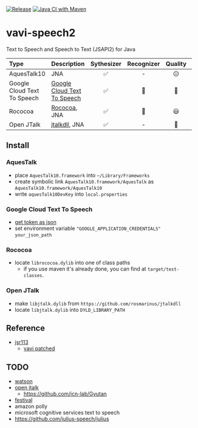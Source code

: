 [![Release](https://jitpack.io/v/umjammer/vavi-speech2.svg)](https://jitpack.io/#umjammer/vavi-speech2)  [![Java CI with Maven](https://github.com/umjammer/vavi-speech2/workflows/Java%20CI%20with%20Maven/badge.svg)](https://github.com/umjammer/vavi-speech2/actions)


# vavi-speech2

Text to Speech and Speech to Text (JSAPI2) for Java

| **Type** | **Description** | **Sythesizer** | **Recognizer** | **Quality** | **Comment** |
|:---------|:----------------|:---------:|:--------------:|:-----------:|:------------|
| AquesTalk10 | JNA | ✅ |  - | 😐 | |
| Google Cloud Text To Speech | [Google Cloud Text To Speech](https://cloud.google.com/text-to-speech/docs/quickstart-client-libraries) | ✅ | 🚧 | 👑 | |
| Rococoa | [Rococoa](https://github.com/iterate-ch/rococoa/blob/d5fdd3b884d5f044bc0b168aff66e5f52a014da8/rococoa/rococoa-contrib/src/test/java/org/rococoa/contrib/appkit/NSSpeechSynthesizerTest.java), JNA | ✅ | 🚫 | 😃 | |
| Open JTalk | [jtalkdll](https://github.com/rosmarinus/jtalkdll), JNA | ✅ | - | 💩 | |

## Install

### AquesTalk

 * place `AquesTalk10.framework` into `~/Library/Frameworks`
 * create symbolic link `AquesTalk10.framework/AquesTalk` as `AquesTalk10.framework/AquesTalk10`
 * write `aquesTalk10DevKey` into `local.properties`

### Google Cloud Text To Speech

 * [get token as json](https://cloud.google.com/text-to-speech/docs/quickstart-client-libraries)
 * set environment variable `"GOOGLE_APPLICATION_CREDENTIALS"` `your_json_path`

### Rococoa

 * locate `librococoa.dylib` into one of class paths
   * if you use maven it's already done, you can find at `target/test-classes`.

### Open JTalk

 * make `libjtalk.dylib` from `https://github.com/rosmarinus/jtalkdll`
 * locate `libjtalk.dylib` into `DYLD_LIBRARY_PATH`


## Reference

 * [jsr113](https://github.com/JVoiceXML/jsapi)
   * [vavi patched](https://github.com/umjammer/jsapi)

## TODO

 * [watson](https://www.ibm.com/watson/jp-ja/developercloud/text-to-speech.html)
 * [open jtalk](http://open-jtalk.sourceforge.net/)
   * https://github.com/icn-lab/Gyutan
 * [festival](https://github.com/festvox/festival)
 * amazon polly
 * microsoft cognitive services text to speech
 * https://github.com/julius-speech/julius
